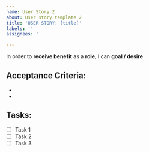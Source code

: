 ```yaml
---
name: User Story 2
about: User story template 2
title: 'USER STORY: [title]'
labels: ''
assignees: ''

---
```


In order to **receive benefit** as a **role**, I can **goal / desire**

## Acceptance Criteria: 

* 
*

## Tasks:

- [ ] Task 1
- [ ] Task 2
- [ ] Task 3

